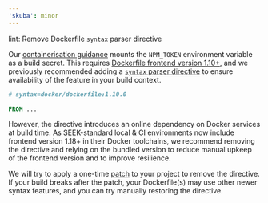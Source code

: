 ```yaml
---
'skuba': minor
---
```


lint: Remove Dockerfile `syntax` parser directive

Our [containerisation guidance](https://seek-oss.github.io/skuba/docs/deep-dives/npm.html) mounts the `NPM_TOKEN` environment variable as a build secret. This requires [Dockerfile frontend version 1.10+](https://docs.docker.com/build/buildkit/dockerfile-release-notes/#1100), and we previously recommended adding a [`syntax` parser directive](https://docs.docker.com/reference/dockerfile/#syntax) to ensure availability of the feature in your build context.

```dockerfile
# syntax=docker/dockerfile:1.10.0

FROM ...
```

However, the directive introduces an online dependency on Docker services at build time. As SEEK-standard local & CI environments now include frontend version 1.18+ in their Docker toolchains, we recommend removing the directive and relying on the bundled version to reduce manual upkeep of the frontend version and to improve resilience.

We will try to apply a one-time [patch](https://seek-oss.github.io/skuba/docs/cli/lint.html#patches) to your project to remove the directive. If your build breaks after the patch, your Dockerfile(s) may use other newer syntax features, and you can try manually restoring the directive.
